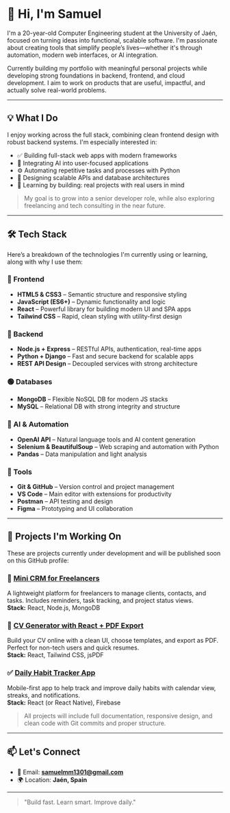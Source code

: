 # 👋 Hi, I'm Samuel 

I'm a 20-year-old Computer Engineering student at the University of Jaén, focused on turning ideas into functional, scalable software. I'm passionate about creating tools that simplify people’s lives—whether it's through automation, modern web interfaces, or AI integration.

Currently building my portfolio with meaningful personal projects while developing strong foundations in backend, frontend, and cloud development. I aim to work on products that are useful, impactful, and actually solve real-world problems.

---

## 💡 What I Do

I enjoy working across the full stack, combining clean frontend design with robust backend systems. I'm especially interested in:

- ✅ Building full-stack web apps with modern frameworks  
- 🤖 Integrating AI into user-focused applications  
- ⚙️ Automating repetitive tasks and processes with Python  
- 🧩 Designing scalable APIs and database architectures  
- 🧠 Learning by building: real projects with real users in mind  

> My goal is to grow into a senior developer role, while also exploring freelancing and tech consulting in the near future.

---

## 🛠 Tech Stack

Here’s a breakdown of the technologies I'm currently using or learning, along with why I use them:

### 🔷 Frontend  
- **HTML5 & CSS3** – Semantic structure and responsive styling  
- **JavaScript (ES6+)** – Dynamic functionality and logic  
- **React** – Powerful library for building modern UI and SPA apps  
- **Tailwind CSS** – Rapid, clean styling with utility-first design  

### 🔶 Backend  
- **Node.js + Express** – RESTful APIs, authentication, real-time apps  
- **Python + Django** – Fast and secure backend for scalable apps  
- **REST API Design** – Decoupled services with strong architecture  

### 🟢 Databases  
- **MongoDB** – Flexible NoSQL DB for modern JS stacks  
- **MySQL** – Relational DB with strong integrity and structure  

### 🤖 AI & Automation  
- **OpenAI API** – Natural language tools and AI content generation  
- **Selenium & BeautifulSoup** – Web scraping and automation with Python  
- **Pandas** – Data manipulation and light analysis  

### 🔧 Tools  
- **Git & GitHub** – Version control and project management  
- **VS Code** – Main editor with extensions for productivity  
- **Postman** – API testing and design  
- **Figma** – Prototyping and UI collaboration  

---

## 🚧 Projects I'm Working On

These are projects currently under development and will be published soon on this GitHub profile:

### 📌 [Mini CRM for Freelancers](#)  
A lightweight platform for freelancers to manage clients, contacts, and tasks. Includes reminders, task tracking, and project status views.  
**Stack:** React, Node.js, MongoDB

### 📄 [CV Generator with React + PDF Export](#)  
Build your CV online with a clean UI, choose templates, and export as PDF. Perfect for non-tech users and quick resumes.  
**Stack:** React, Tailwind CSS, jsPDF

### ✅ [Daily Habit Tracker App](#)  
Mobile-first app to help track and improve daily habits with calendar view, streaks, and notifications.  
**Stack:** React (or React Native), Firebase

> All projects will include full documentation, responsive design, and clean code with Git commits and proper structure.

---

## 📫 Let's Connect

- 📧 Email: **samuelmm1301@gmail.com**
- 🌍 Location: **Jaén, Spain**

---

> "Build fast. Learn smart. Improve daily."
